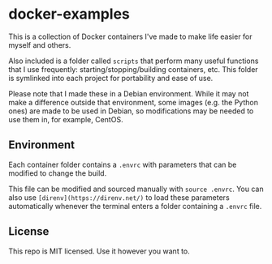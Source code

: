 # docker-examples

This is a collection of Docker containers I've made to make life easier for myself and others.

Also included is a folder called `scripts` that perform many useful functions that I use frequently: starting/stopping/building containers, etc. This folder is symlinked into each project for portability and ease of use.

Please note that I made these in a Debian environment. While it may not make a difference outside that environment, some images (e.g. the Python ones) are made to be used in Debian, so modifications may be needed to use them in, for example, CentOS.


## Environment

Each container folder contains a `.envrc` with parameters that can be modified to change the build.

This file can be modified and sourced manually with `source .envrc`. You can also use `[direnv](https://direnv.net/)` to load these parameters automatically whenever the terminal enters a folder containing a `.envrc` file.


## License

This repo is MIT licensed. Use it however you want to.
